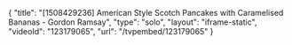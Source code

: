{
    "title": "[1508429236] American Style Scotch Pancakes with Caramelised Bananas - Gordon Ramsay",
    "type": "solo",
    "layout": "iframe-static",
    "videoId": "123179065",
    "url": "\/tvpembed\/123179065"
}